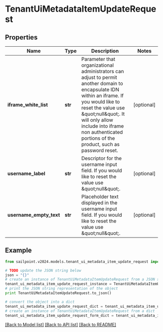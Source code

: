 # TenantUiMetadataItemUpdateRequest


## Properties

Name | Type | Description | Notes
------------ | ------------- | ------------- | -------------
**iframe_white_list** | **str** | Parameter that organizational administrators can adjust to permit another domain to encapsulate IDN within an iframe. If you would like to reset the value use \&quot;null\&quot;. It will only allow include into iframe non authenticated portions of the product, such as password reset. | [optional] 
**username_label** | **str** | Descriptor for the username input field. If you would like to reset the value use \&quot;null\&quot;. | [optional] 
**username_empty_text** | **str** | Placeholder text displayed in the username input field. If you would like to reset the value use \&quot;null\&quot;. | [optional] 

## Example

```python
from sailpoint.v2024.models.tenant_ui_metadata_item_update_request import TenantUiMetadataItemUpdateRequest

# TODO update the JSON string below
json = "{}"
# create an instance of TenantUiMetadataItemUpdateRequest from a JSON string
tenant_ui_metadata_item_update_request_instance = TenantUiMetadataItemUpdateRequest.from_json(json)
# print the JSON string representation of the object
print TenantUiMetadataItemUpdateRequest.to_json()

# convert the object into a dict
tenant_ui_metadata_item_update_request_dict = tenant_ui_metadata_item_update_request_instance.to_dict()
# create an instance of TenantUiMetadataItemUpdateRequest from a dict
tenant_ui_metadata_item_update_request_form_dict = tenant_ui_metadata_item_update_request.from_dict(tenant_ui_metadata_item_update_request_dict)
```
[[Back to Model list]](../README.md#documentation-for-models) [[Back to API list]](../README.md#documentation-for-api-endpoints) [[Back to README]](../README.md)


